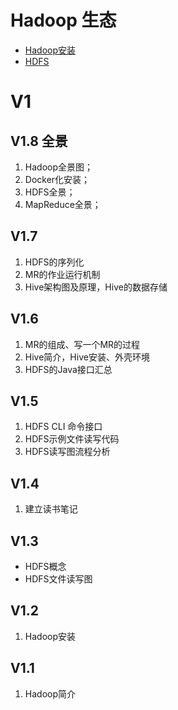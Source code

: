 # Hadoop 生态

* [Hadoop安装](/hadoop/hadoop安装.md)
* [HDFS](/hadoop/hdfs.md)

# V1

## V1.8 全景

1. Hadoop全景图； 
2. Docker化安装；
3. HDFS全景；
4. MapReduce全景；

## V1.7
1. HDFS的序列化
2. MR的作业运行机制
3. Hive架构图及原理，Hive的数据存储

## V1.6
1. MR的组成、写一个MR的过程
2. Hive简介，Hive安装、外壳环境
3. HDFS的Java接口汇总

## V1.5
1. HDFS CLI 命令接口
2. HDFS示例文件读写代码
3. HDFS读写图流程分析

## V1.4
1. 建立读书笔记

## V1.3 

- HDFS概念
- HDFS文件读写图


## V1.2
1. Hadoop安装

## V1.1
1. Hadoop简介